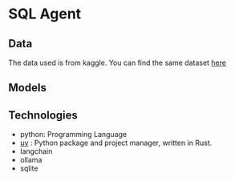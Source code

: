 # SQL Agent



## Data

The data used is from kaggle. You can find the same dataset [here](https://www.kaggle.com/datasets/fayez1/inventory-management)

## Models


## Technologies
* python:  Programming Language
* [uv](https://docs.astral.sh/uv/) : Python package and project manager, written in Rust.
* langchain
* ollama
* sqlite

